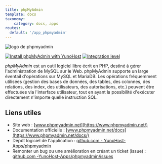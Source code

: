 ```yaml
---
title: phpMyAdmin
template: docs
taxonomy:
    category: docs, apps
routes:
  default: '/app_phpmyadmin'
---
```


![logo de phpmyadmin](image://phpmyadmin_logo.svg?resize=,80)

[![Install phpMyAdmin with YunoHost](https://install-app.yunohost.org/install-with-yunohost.png)](https://install-app.yunohost.org/?app=phpmyadmin) [![Integration level](https://dash.yunohost.org/integration/phpmyadmin.svg)](https://dash.yunohost.org/appci/app/phpmyadmin)

*phpMyAdmin* est un outil logiciel libre écrit en PHP, destiné à gérer l'administration de MySQL sur le Web. phpMyAdmin supporte un large éventail d'opérations sur MySQL et MariaDB. Les opérations fréquemment utilisées (gestion des bases de données, des tables, des colonnes, des relations, des index, des utilisateurs, des autorisations, etc.) peuvent être effectuées via l'interface utilisateur, tout en ayant la possibilité d'exécuter directement n'importe quelle instruction SQL.

## Liens utiles

+ Site web : [www.phpmyadmin.net](https://www.phpmyadmin.net/)
+ Documentation officielle : [www.phpmyadmin.net/docs](https://www.phpmyadmin.net/docs/)
+ Dépôt logiciel de l'application : [github.com - YunoHost-Apps/phpmyadmin](https://github.com/YunoHost-Apps/phpmyadmin_ynh)
+ Remonter un bug ou une amélioration en créant un ticket (issue) : [github.com -YunoHost-Apps/phpmyadmin/issues](https://github.com/YunoHost-Apps/phpmyadmin_ynh/issues)
